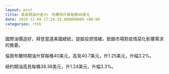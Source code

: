 ```yaml
---
layout: post
title: 英美期油升逾3%　布蘭特升穿每桶40美元
date: 2020-11-09 17:24:19.000000000 +08:00
categories: rthk
---
```


國際油價造好，拜登當選美國總統，提振投資情緒，抵銷市場對疫情惡化影響需求的擔憂。

倫敦布蘭特期油升穿每桶40美元，高見40.7美元，升1.25美元，升幅3.2%。

紐約期油高見每桶38.38美元，升1.24美元，升幅3.3%。
